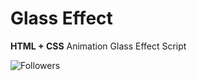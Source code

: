 <h1>Glass Effect</h1>
<p>
  <b>HTML + CSS</b> Animation Glass Effect Script
</p>
<img src='https://img.shields.io/github/followers/blogchik?style=social' alt='Followers'>
